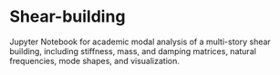 # Shear-building
Jupyter Notebook for academic modal analysis of a multi-story shear building, including stiffness, mass, and damping matrices, natural frequencies, mode shapes, and visualization.
